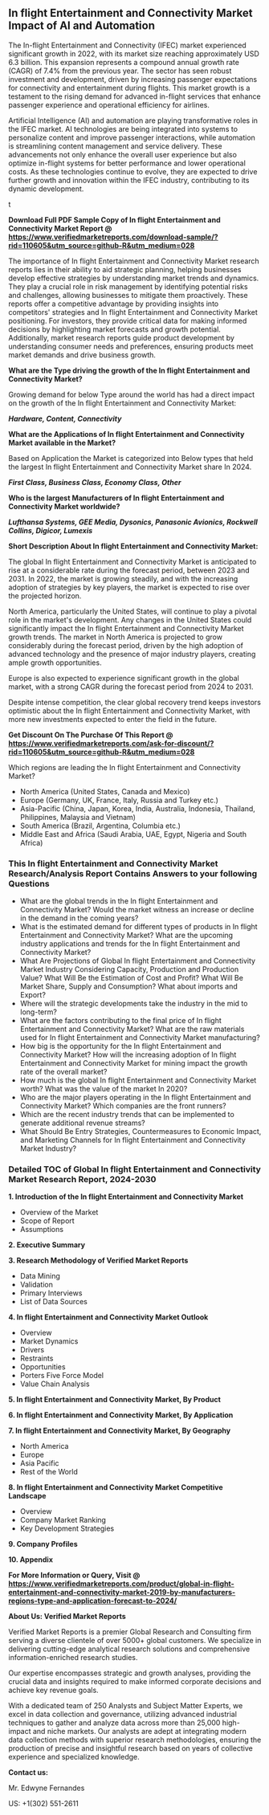 <h2>In flight Entertainment and Connectivity Market Impact of AI and Automation</h2><p>The In-flight Entertainment and Connectivity (IFEC) market experienced significant growth in 2022, with its market size reaching approximately USD 6.3 billion. This expansion represents a compound annual growth rate (CAGR) of 7.4% from the previous year. The sector has seen robust investment and development, driven by increasing passenger expectations for connectivity and entertainment during flights. This market growth is a testament to the rising demand for advanced in-flight services that enhance passenger experience and operational efficiency for airlines.</p><p>Artificial Intelligence (AI) and automation are playing transformative roles in the IFEC market. AI technologies are being integrated into systems to personalize content and improve passenger interactions, while automation is streamlining content management and service delivery. These advancements not only enhance the overall user experience but also optimize in-flight systems for better performance and lower operational costs. As these technologies continue to evolve, they are expected to drive further growth and innovation within the IFEC industry, contributing to its dynamic development.</p>t</p><p id="" class=""><strong>Download Full PDF Sample Copy of In flight Entertainment and Connectivity Market Report @ <a href="https://www.verifiedmarketreports.com/download-sample/?rid=110605&utm_source=github-R&utm_medium=028" target="_blank">https://www.verifiedmarketreports.com/download-sample/?rid=110605&utm_source=github-R&utm_medium=028</a></strong></p><p>The importance of&nbsp;In flight Entertainment and Connectivity Market research reports lies in their ability to aid strategic planning, helping businesses develop effective strategies by understanding market trends and dynamics. They play a crucial role in risk management by identifying potential risks and challenges, allowing businesses to mitigate them proactively. These reports offer a competitive advantage by providing insights into competitors' strategies and In flight Entertainment and Connectivity Market positioning. For investors, they provide critical data for making informed decisions by highlighting market forecasts and growth potential. Additionally, market research reports guide product development by understanding consumer needs and preferences, ensuring products meet market demands and drive business growth.</p><p><strong>What are the&nbsp;Type driving the growth of the In flight Entertainment and Connectivity Market?</strong></p><p id="" class="">Growing demand for below Type around the world has had a direct impact on the growth of the In flight Entertainment and Connectivity Market:</p><em><strong>Hardware, Content, Connectivity</strong></em></p><strong>What are the&nbsp;Applications&nbsp;of In flight Entertainment and Connectivity Market available in the Market?</strong></p><p id="" class="">Based on Application the Market is categorized into Below types that held the largest In flight Entertainment and Connectivity Market share In 2024.</p><em><strong>First Class, Business Class, Economy Class, Other</strong></em></p><strong>Who is the largest Manufacturers of In flight Entertainment and Connectivity Market worldwide?</strong></p><p><em><strong>Lufthansa Systems, GEE Media, Dysonics, Panasonic Avionics, Rockwell Collins, Digicor, Lumexis</strong></em></p><p id="" class=""><strong>Short Description About In flight Entertainment and Connectivity Market:</strong></p><p>The global In flight Entertainment and Connectivity Market is anticipated to rise at a considerable rate during the forecast period, between 2023 and 2031. In 2022, the market is growing steadily, and with the increasing adoption of strategies by key players, the market is expected to rise over the projected horizon.</p><p>North America, particularly the United States, will continue to play a pivotal role in the market's development. Any changes in the United States could significantly impact the In flight Entertainment and Connectivity Market growth trends. The market in North America is projected to grow considerably during the forecast period, driven by the high adoption of advanced technology and the presence of major industry players, creating ample growth opportunities.</p><p>Europe is also expected to experience significant growth in the global market, with a strong CAGR during the forecast period from 2024 to 2031.</p><p>Despite intense competition, the clear global recovery trend keeps investors optimistic about the In flight Entertainment and Connectivity Market, with more new investments expected to enter the field in the future.</p><p id="" class=""><strong>Get Discount On The Purchase Of This Report @ <a href="https://www.verifiedmarketreports.com/ask-for-discount/?rid=110605&utm_source=github-R&utm_medium=028" target="_blank">https://www.verifiedmarketreports.com/ask-for-discount/?rid=110605&utm_source=github-R&utm_medium=028</a></strong></p>Which regions are leading the In flight Entertainment and Connectivity Market?</p><ul><li>North America (United States, Canada and Mexico)</li><li>Europe (Germany, UK, France, Italy, Russia and Turkey etc.)</li><li>Asia-Pacific (China, Japan, Korea, India, Australia, Indonesia, Thailand, Philippines, Malaysia and Vietnam)</li><li>South America (Brazil, Argentina, Columbia etc.)</li><li>Middle East and Africa (Saudi Arabia, UAE, Egypt, Nigeria and South Africa)</li></ul><h3 id="" class="">This In flight Entertainment and Connectivity Market Research/Analysis Report Contains Answers to your following Questions</h3><ul><li>What are the global trends in the In flight Entertainment and Connectivity Market? Would the market witness an increase or decline in the demand in the coming years?</li><li>What is the estimated demand for different types of products in In flight Entertainment and Connectivity Market? What are the upcoming industry applications and trends for the In flight Entertainment and Connectivity Market?</li><li>What Are Projections of Global In flight Entertainment and Connectivity Market Industry Considering Capacity, Production and Production Value? What Will Be the Estimation of Cost and Profit? What Will Be Market Share, Supply and Consumption? What about imports and Export?</li><li>Where will the strategic developments take the industry in the mid to long-term?</li><li>What are the factors contributing to the final price of In flight Entertainment and Connectivity Market? What are the raw materials used for In flight Entertainment and Connectivity Market manufacturing?</li><li>How big is the opportunity for the In flight Entertainment and Connectivity Market? How will the increasing adoption of In flight Entertainment and Connectivity Market for mining impact the growth rate of the overall market?</li><li>How much is the global In flight Entertainment and Connectivity Market worth? What was the value of the market In 2020?</li><li>Who are the major players operating in the In flight Entertainment and Connectivity Market? Which companies are the front runners?</li><li>Which are the recent industry trends that can be implemented to generate additional revenue streams?</li><li>What Should Be Entry Strategies, Countermeasures to Economic Impact, and Marketing Channels for In flight Entertainment and Connectivity Market Industry?</li></ul><h3 id="" class="">Detailed TOC of Global In flight Entertainment and Connectivity Market Research Report, 2024-2030</h3><p id="" class=""><strong>1. Introduction of the In flight Entertainment and Connectivity Market</strong></p><ul><li>Overview of the Market</li><li>Scope of Report</li><li>Assumptions</li></ul><p id="" class=""><strong>2. Executive Summary</strong></p><p id="" class=""><strong>3. Research Methodology of Verified Market Reports</strong></p><ul><li>Data Mining</li><li>Validation</li><li>Primary Interviews</li><li>List of Data Sources</li></ul><p id="" class=""><strong>4. In flight Entertainment and Connectivity Market Outlook</strong></p><ul><li>Overview</li><li>Market Dynamics</li><li>Drivers</li><li>Restraints</li><li>Opportunities</li><li>Porters Five Force Model</li><li>Value Chain Analysis</li></ul><p id="" class=""><strong>5. In flight Entertainment and Connectivity Market, By Product</strong></p><p id="" class=""><strong>6. In flight Entertainment and Connectivity Market, By Application</strong></p><p id="" class=""><strong>7. In flight Entertainment and Connectivity Market, By Geography</strong></p><ul><li>North America</li><li>Europe</li><li>Asia Pacific</li><li>Rest of the World</li></ul><p id="" class=""><strong>8. In flight Entertainment and Connectivity Market Competitive Landscape</strong></p><ul><li>Overview</li><li>Company Market Ranking</li><li>Key Development Strategies</li></ul><p id="" class=""><strong>9. Company Profiles</strong></p><p id="" class=""><strong>10. Appendix</strong></p><p id="" class=""><strong>For More Information or Query, Visit @ <a href="https://www.verifiedmarketreports.com/product/global-in-flight-entertainment-and-connectivity-market-2019-by-manufacturers-regions-type-and-application-forecast-to-2024/" target="_blank">https://www.verifiedmarketreports.com/product/global-in-flight-entertainment-and-connectivity-market-2019-by-manufacturers-regions-type-and-application-forecast-to-2024/</a></strong></p><p id="" class=""><strong>About Us: Verified Market Reports</strong></p><p id="" class="">Verified Market Reports is a premier Global Research and Consulting firm serving a diverse clientele of over 5000+ global customers. We specialize in delivering cutting-edge analytical research solutions and comprehensive information-enriched research studies.</p><p id="" class="">Our expertise encompasses strategic and growth analyses, providing the crucial data and insights required to make informed corporate decisions and achieve key revenue goals.</p><p id="" class="">With a dedicated team of 250 Analysts and Subject Matter Experts, we excel in data collection and governance, utilizing advanced industrial techniques to gather and analyze data across more than 25,000 high-impact and niche markets. Our analysts are adept at integrating modern data collection methods with superior research methodologies, ensuring the production of precise and insightful research based on years of collective experience and specialized knowledge.</p><p id="" class=""><strong>Contact us:</strong></p><p id="" class="">Mr. Edwyne Fernandes</p><p id="" class="">US: +1(302) 551-2611</p>